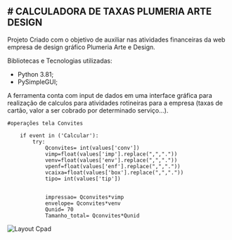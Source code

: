 ## # CALCULADORA DE TAXAS PLUMERIA ARTE DESIGN

Projeto Criado com o objetivo de auxiliar nas atividades financeiras da web empresa de design gráfico Plumeria Arte e Design.

Bibliotecas e Tecnologias utilizadas:
- Python 3.81;
- PySimpleGUI;

A ferramenta conta com input de dados em uma interface gráfica para realização de calculos para atividades rotineiras para a empresa (taxas de cartão, valor a ser cobrado por determinado serviço...).

        
    #operações tela Convites
        
        if event in ('Calcular'):
            try:
                Qconvites= int(values['conv'])
                vimp=float(values['imp'].replace(",","."))
                venv=float(values['env'].replace(",","."))
                vpenf=float(values['enf'].replace(",","."))
                vcaixa=float(values['box'].replace(",","."))
                tipo= int(values['tip'])
                
          
                impressao= Qconvites*vimp
                envelope= Qconvites*venv
                Qunid= 70
                Tamanho_total= Qconvites*Qunid

![Layout Cpad](https://i.imgur.com/aop9T1T.png "Layout Cpad")
